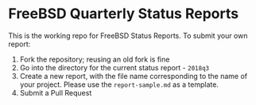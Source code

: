 FreeBSD Quarterly Status Reports
================================

This is the working repo for FreeBSD Status Reports.  To submit
your own report:

1. Fork the repository; reusing an old fork is fine
2. Go into the directory for the current status report - `2018q3`
3. Create a new report, with the file name corresponding to the
   name of your project.  Please use the `report-sample.md`
   as a template.
4. Submit a Pull Request

